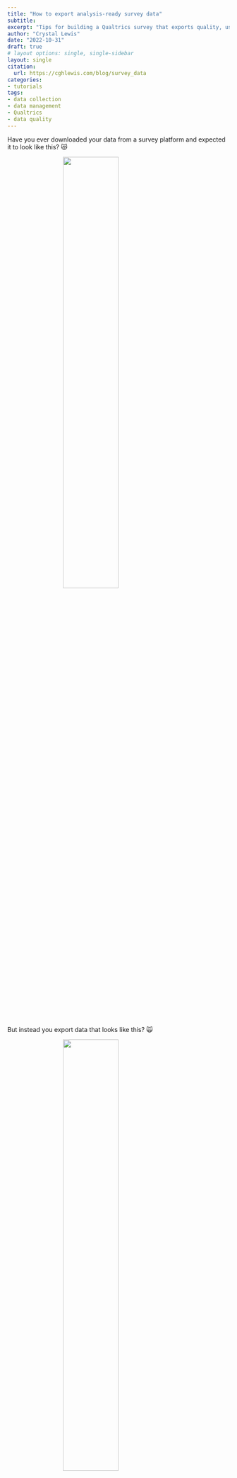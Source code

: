 ```yaml
---
title: "How to export analysis-ready survey data"
subtitle:
excerpt: "Tips for building a Qualtrics survey that exports quality, usable data."
author: "Crystal Lewis"
date: "2022-10-31"
draft: true 
# layout options: single, single-sidebar
layout: single
citation: 
  url: https://cghlewis.com/blog/survey_data
categories:
- tutorials
tags:
- data collection
- data management
- Qualtrics
- data quality
---
```


Have you ever downloaded your data from a survey platform and expected it to look like this? 😻

<img src="img/not_messy.PNG" width="50%" style="display: block; margin: auto;" />

But instead you export data that looks like this? 🙀

<img src="img/messy.PNG" width="50%" style="display: block; margin: auto;" />

There are many issues with this data, ranging from unclear and inconsistent value entries, to poor variable naming, to conflicting variable types, to multiple things being measured in one variable. While this data can still hopefully be salvaged, the time consuming, decision-heavy process that will go along with cleaning this data is an avoidable step in our data management process.

So how do we prevent this from happening? We build our data collection tools with our end result in mind. In this tutorial I am going to go through some tips to help you export data that is more interpretable and more usable. While building tools with your end in mind does require some up front, planning and developing, it pays off in dividends.

### Planning with the end in mind

So how do we plan with the end in mind? How do we know what our end data should look like? Our data dictionary! If you missed the post on data dictionaries, you can read about them [here](https://cghlewis.com/blog/data_dictionary/).

So let’s say we’ve created this data dictionary below, and it includes all of the items we plan to add to our survey instrument (as well as items we plan to calculate after we collect data). We can use this as our guide to build a survey that exports data exactly as we expect it to!

Disclaimer: Please ignore the poor quality of these survey items. They are only for demonstration purposes, not to show quality of actual survey questions. :)

![](img/dict.PNG)

### Building surveys using the Qualtrics platform

Why the focus on Qualtrics? Well, it just happens to be the survey platform that I am most familiar with. This is definitely not an advertisement for using Qualtrics. I have no opinion on it as a tool other than it does have many helpful features and it meets many industry standard for privacy compliance. I, like probably some of you reading this, gained access to it because my former institution had a contract with Qualtrics and that is the tool that was used and trusted by my organization. As prolific as Qualtrics is though, it also happens to be known for having a fair share of pain points, and a lack of awareness of its quirks has led to many frustrations in the research community.

{{% tweet "1483190358905344009" %}}

I am hoping some of the tips in this post will help you avoid some of these Qualtrics frustrations. With that said, I believe all platforms have their own quirks and I think many of the tips listed below can generally be applied to other data collection platforms as well.

Disclaimer: The tips below are just that, tips. This is not a comprehensive manual for building a survey. It’s just a collection of lessons I’ve learned over the years after building surveys and exporting bad data. This is my attempt to give you some ideas to help you export more reliable and quality data from your survey platform.

#### Tip \#1: Use your data dictionary to rename all variables

In Qualtrics, variable names are assigned based on the order in which a variable is created, starting with Q1. Not only does exporting variable names like Q1, Q5, etc. require the extra step of renaming variables after export, it also leads to errors. I have been in several situations where a cleaning syntax is written for a survey, but then at some point the survey items are reordered or a question is added or deleted and Q7 no longer aligns with what we think it does in the syntax.

The solution here is to name all of your variables according to your data dictionary. You can rename variables by simply clicking into the variable name space and renaming the item. While this is a manual process in Qualtrics, it saves you such much time and energy in the long run.

<img src="img/rename.PNG" width="50%" style="display: block; margin: auto;" />

One other piece of advice: If you are collecting data longitudinally, you may be tempted to add time to variable names (ex: age_t1, age_t2). My advice to you is **don’t**. Name variables consistently over time. If you plan to make copies of your survey over time, for different waves of data collection, your process is reproducible if your variable names stay consistent over time. You simply copy the survey and resend as needed. However, if your variable names change each wave, you will need to edit your survey variable names each wave. Not fun. You can always add time to your variable names programatically after you download your data.

#### Tip \#2: Use your data dictionary to recode all variables

Similar to item names, Qualtrics automatically assigns value codes to categorical variables based on the order values are provided. You can think of this in a yes/no question where you provide the option `yes` first and Qualtrics assigns it a 1, and then you provide `no` and Qualtrics assigns it a 2. But similar to the problems above, these may not be the values you want, requiring additional data cleaning after export. What’s worse, reordering or replacing response options may lead to odd values that you were not expecting. In Qualtrics you can recode values by going to “Recode values” and checking the “Recode Values” box to change your values from icky coding like `1,2,5,7` to `1,2,3,4` as denoted in your data dictionary.

<img src="img/recode.PNG" width="407" style="display: block; margin: auto;" />

Note: If you add new questions or choice options at any point, check the back end coding **again** before exporting.

#### Tip \#3: Use your data dictionary to add content validation to variables

This step is crucial to ensuring you collect valid data for open-ended response questions. For example, if your variable type is numeric according to your data dictionary, you do not want to allow text entry. If your allowable variable range is only 10-20, you do not want to allow values outside of that range. If you do not add this validation to your data collection tool, you run the risk of potentially collecting unusable data or at best, messy data that requires lots of additional data cleaning. You can add validation in Qualtrics by selecting “Add validation” and then selecting the type of validation you want, for instance “Content type”. From there you can add more information, such as “Content type” = “Number” and set a minimum and maximum range for the question.

<img src="img/valid.PNG" width="386" style="display: block; margin: auto;" />

This content validation does not only apply to numeric questions though. Another example may be only allowing a date input and setting the format for those dates to a format of your choosing. If someone does not enter the date using the assigned format, they will receive the following message `Please enter a valid international date of the form: yyyy/mm/dd.`

<img src="img/valid2.PNG" width="506" style="display: block; margin: auto;" />

#### Tip \#4: Use controlled vocabularies when possible

As we saw in the beginning of this post, open-text boxes are often riddled with typos, misspellings, unclear responses, and misinterpretations. There are times when you really do need to use a text box to collect data. You may need to use an open response box in order to be inclusive of all response options or you may need to use one because there really is an undetermined number of response options. But if you have a manageable, finite number of response options to choose from, use a multiple choice list or drop-down menu to prevent you from having to clean up a messy text variable.

If you have many response options, one nice feature of Qualtrics is that you can drag and drop a list of options into Qualtrics, removing the step of having to manually type each option. After the response options are added you can then go in and recode the response option values.

<center>
<video src="img/dropdown.mp4" controls="controls" style="max-width: 730px;">
</video>
</center>

#### Tip \#5: Choose the right question type and format for the question

This may sound like a no brainer, but it’s not always clear which question type should be used for your question. It is important to become familiar with the various question types available to you and test out what works best. For instance if you were unaware that “Rank order” was an actual question type available to you, you might be tempted to create a multiple line text entry form where participants freely enter their ranking order of your items. However, without carefully constructing this kind of question, you may miss the fact that a free form may allow duplicate entries (such as selecting a rank of 1 more than once).

However, if for example you choose the “Rank order” type and select the “Drag and drop” format, you will no longer run the risk of people selecting duplicate options as they are only allowed to drag the 3 existing response options and order them.

But wait! You still have to pay attention to your options. If you select the “Rank order” type and instead select the “Text box” format, **users are still allowed to enter duplicate response options**, unless you go one step further and select “Add validation” and “Must rank all”. Then if a user tries to select “1” for both “Pepperoni” and “Cheese”, they will receive this error message, `Please assign a value from 1 to 3 for each item. Values may not be repeated.`

<img src="img/rank.PNG" width="80%" style="display: block; margin: auto;" />

The takeaway here is to study your question types and formats and choose whichever provides you the most accurate and reliable response data.

#### Tip \#6: Don’t use names for linking

Oftentimes in survey research, unless we are collecting anonymous data, we will collect some sort of a unique identifier in our survey to be able to link data across time or across forms. Many times that unique identifier can’t be a participant’s name because our study requires confidentiality AND because names aren’t actually unique. So to create this confidential data, we instead create a unique numeric or alphanumeric ID associated with each participant in our study.

Sometimes, if we have an existing list of study participants, we may send out a generic link to our survey and ask participants to enter names, which we then plan to replace with a study ID using our existing roster of participants and their IDs. However, as you can imagine, the way we may have names spelled in our roster is not always going to align with the way participants provide their names in our survey, often creating difficulties when trying to link names to study IDs.

If at all possible (I recognize this will not work for all situations), you will want to have names and unique identifiers already connected within your survey platform. This may look like embedding a participant list into your survey and then sending unique links to those who are already enrolled in your study. Or it may look like having field data collectors selecting participant names from an existing list already built into your survey. Or it may look like having participants entering assigned IDs into the survey.

Whatever method you choose, just make sure to add verification to your process. For example, after a participant opens a unique link or enters an ID, a prompt is opened asking participants to verify their identity.

To learn more about embedding data in Qualtrics, such as names and IDs from a contact list, you can visit [Qualtrics Help](https://www.qualtrics.com/support/survey-platform/survey-module/survey-flow/standard-elements/embedded-data/#SettingValuesFromAContactList).

#### Tip \#7: Check your survey by exporting the instrument

Export your survey instrument to a human-readable document. Exporting your survey this way allows you to more easily check things such as:

-   Are all questions accounted for
-   Are all response options accounted for and coded as expected
-   Is display logic doing what you expect

You can export a copy of your survey in Qualtrics by going to “Tools” -\> “Import/Export” -\> “Export Survey to Word”. This Word document will show you the variable names, the back-end value coding of response options, as well as any display logic associated with your survey.

<img src="img/export_word.PNG" width="70%" style="display: block; margin: auto;" />

#### Tip \#8: Collect sample responses

Before you send out your survey to the world, make sure to collect sample data first. Send it to people on your team and provide them with a specific list of things to test and look for, similar to those we mentioned above. For example:

-   Can everyone access the survey?
-   Are all questions accounted for in the survey (according to the data dictionary)?
-   Are all response options accounted for each question (according to the data dictionary)?
-   Does skip/display logic follow the rules assigned in the data dictionary?
-   Are there any poorly worded questions?
-   Are there any unclear response options?

Once you gather feedback from all users, integrate that feedback into the survey.

#### Tip \#9: Choose a file type for exporting your data

You may think that choosing a file type to export to is a decision that can be made after your data is collected, and generally it is. But it is important to know that each file exports a little differently and has different export options. One example of this is understanding how “select all” questions export differently across different file types. Or understanding how value choices will be displayed. Just for demonstration purposes, I will compare a few differences between exporting to an SPSS file versus a csv file.

Example 1: Choosing to export to an SPSS file.
- Multi-value fields (like my “select-all” and “rank choice” questions) will be exported as unique items, with each item being coded as “1” if the item was selected and blank if not selected.
- My response options will all be exported as numeric values (with the value labels displayed on the Variable View tab)

![](img/spss.PNG)

Example 2: Choosing to export to a csv file.
- Here the default is again to export “select-all” and “rank choice” questions to unique items, however, we now have the option to unselect the check box “Split multi-value fields into columns” and allow all of our response options for “select-all” (not for “rank choice”) to be displayed in one variable, with each value separated by a comma. NOTE: While this is an allowable option, be aware that a variable in this format will not be analyzable unless you do further transformations in your data cleaning process.
- Again, the default for this format is to export my response options as numeric, but I also now have the option (not provided in the SPSS format), to export choice text instead of numeric response options.
- This file type also exports these additional rows of metadata (notice the 2 additional rows of information below the variable names). I will need to account for this in my data cleaning process.

![](img/csv.PNG)

Choosing your export file type ahead of time allows you to plan for future data cleaning (for example recoding blanks to 0 in your “select all” and “rank choice” questions) as well as make any needed edits for your data dictionary (for example displaying your “select all” question as 4 separate items with yes/no response options, rather than one item as it is displayed as right now).

#### Tip \#10: Check your data by exporting your sample responses

I cannot emphasize enough, how important it is that you export sample data from your instrument before you ever send your survey out for actual data collection. It is so important you check that your data is exporting in the way you expect it to.

Things to check are:

1.  Are there any unexpected variables?
2.  Are there any unexpected variable names?
3.  Are there any unexpected values?
4.  Are any values missing where you expected data?
5.  Are there any unexpected variable formats?
6.  Is data exporting in an analyzable, rectangular format? Is there anything that violates the rules of basic data structure. You can read more about data structure rules [here](https://datamgmtinedresearch.com/data-structure.html#dataset-organization-rules).

You can export your sample data in any way that you usually export your data. Probably the most common way is by going to “Data & Analysis” -\> “Export & Import” -\> “Export Data” -\> And then choose your file type.

In our sample data below, I exported to a csv file. If you have never exported Qualtrics data before, unless you anonymize your survey, you need to be prepared for all the additional metadata variables that will be exported with your data (ex: RecordedDate, ResponseId, and LocationLatitude, among many others). You can choose to keep or remove this metadata in your data cleaning process. Either way, you should know what will be exported in your file and update your data dictionary accordingly.

![](img/metadata.PNG)

Other than some unexpected metadata, I see that everything looks as I would expect it (variables named correctly, values coded correctly, variables are exported in the format I expected). If anything did not look as I expected, **now** is the time to fix it before you collect data.

#### Tip \#11: Be aware of Qualtrics quirks

Qualtrics has many quirks, features that are not necessarily bad but they just aren’t intuitive. My guess is that many of you reading this may know WAY more quirks than I do. And if you are unaware of these features, it can lead to serious errors in your data. Just a few of the quirks I have come across and want to share with you are:

1\. Make sure to publish all changes. Any time you make a change to your survey, those changes will not appear in your public facing survey unless you select “Publish” (the big BLUE button in the top-right corner of your survey page).

2\. If one of your item response options is “don’t know” or “unsure”, Qualtrics automatically recognizes those as *special* response options and places a warning sign next to it. 🚫

If you don’t pay close attention (which has happened to me before), you will not notice the warning sign and you will not hover over it to read that Qualtrics has chosen to exclude those response options (meaning that when a user selects “don’t know”, instead of that value being coded to 5, as I have assigned, it will be recoded to missing in my data export.🙀

<img src="img/exclude.PNG" width="60%" style="display: block; margin: auto;" />

If this is not the behavior you want, and you prefer those response to appear in your data as the value you have assigned (in this case a 5), you can click into the response option and uncheck the option “Exclude from analysis”.

<img src="img/not_exclude.PNG" width="60%" style="display: block; margin: auto;" />

I am sure there are MANY more quirks to be known about Qualtrics (or other survey platforms) and if you have any you would like to share with others, please feel free to comment at the bottom of this blog post!

### Wrapping it up

I hope some or all of the tips above can help you build your survey instruments, or at least get you started in thinking about the many steps that go into creating a survey that exports quality data. In addition to all the things we’ve covered above, there is actually so much more to consider such as:

-   How do you want missing data to be exported? Qualtrics provides several options and you need to consider the implications of the various options
-   How will you protect the confidentiality and/or anonymity of your data?
-   Are you collecting all the identifiers you need to be able to link your data across other sources?

I recognize that each survey is different, each project is different, and each user’s needs are different. But I think ultimately what I want to emphasize here is, just make sure to take the time to think through what matters for your project, your data, and your analyses and make sure to account for as much of this as possible in your instrument before you collect data so that you end up with usable and reliable data.

<center>
<iframe src="https://giphy.com/embed/3oeSAz6FqXCKuNFX6o" width="480" height="208" frameBorder="0" class="giphy-embed" allowFullScreen>
</iframe>
<p>
<a href="https://giphy.com/gifs/starwars-star-wars-return-of-the-jedi-3oeSAz6FqXCKuNFX6o">via GIPHY</a>
</p>
</center>
